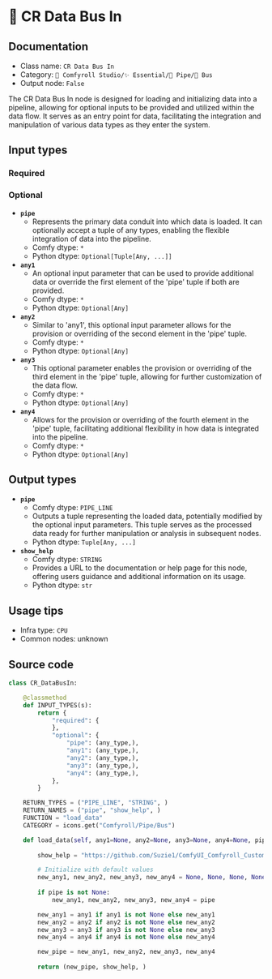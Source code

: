 # 🚌 CR Data Bus In
## Documentation
- Class name: `CR Data Bus In`
- Category: `🧩 Comfyroll Studio/✨ Essential/🎷 Pipe/🚌 Bus`
- Output node: `False`

The CR Data Bus In node is designed for loading and initializing data into a pipeline, allowing for optional inputs to be provided and utilized within the data flow. It serves as an entry point for data, facilitating the integration and manipulation of various data types as they enter the system.
## Input types
### Required
### Optional
- **`pipe`**
    - Represents the primary data conduit into which data is loaded. It can optionally accept a tuple of any types, enabling the flexible integration of data into the pipeline.
    - Comfy dtype: `*`
    - Python dtype: `Optional[Tuple[Any, ...]]`
- **`any1`**
    - An optional input parameter that can be used to provide additional data or override the first element of the 'pipe' tuple if both are provided.
    - Comfy dtype: `*`
    - Python dtype: `Optional[Any]`
- **`any2`**
    - Similar to 'any1', this optional input parameter allows for the provision or overriding of the second element in the 'pipe' tuple.
    - Comfy dtype: `*`
    - Python dtype: `Optional[Any]`
- **`any3`**
    - This optional parameter enables the provision or overriding of the third element in the 'pipe' tuple, allowing for further customization of the data flow.
    - Comfy dtype: `*`
    - Python dtype: `Optional[Any]`
- **`any4`**
    - Allows for the provision or overriding of the fourth element in the 'pipe' tuple, facilitating additional flexibility in how data is integrated into the pipeline.
    - Comfy dtype: `*`
    - Python dtype: `Optional[Any]`
## Output types
- **`pipe`**
    - Comfy dtype: `PIPE_LINE`
    - Outputs a tuple representing the loaded data, potentially modified by the optional input parameters. This tuple serves as the processed data ready for further manipulation or analysis in subsequent nodes.
    - Python dtype: `Tuple[Any, ...]`
- **`show_help`**
    - Comfy dtype: `STRING`
    - Provides a URL to the documentation or help page for this node, offering users guidance and additional information on its usage.
    - Python dtype: `str`
## Usage tips
- Infra type: `CPU`
- Common nodes: unknown


## Source code
```python
class CR_DataBusIn:

    @classmethod
    def INPUT_TYPES(s):
        return {
            "required": {
            },
            "optional": {
                "pipe": (any_type,),
                "any1": (any_type,),
                "any2": (any_type,),
                "any3": (any_type,),
                "any4": (any_type,),          
            },
        }

    RETURN_TYPES = ("PIPE_LINE", "STRING", )
    RETURN_NAMES = ("pipe", "show_help", )
    FUNCTION = "load_data"
    CATEGORY = icons.get("Comfyroll/Pipe/Bus")

    def load_data(self, any1=None, any2=None, any3=None, any4=None, pipe=None):
 
        show_help = "https://github.com/Suzie1/ComfyUI_Comfyroll_CustomNodes/wiki/Pipe-Nodes#cr-data-bus-in"

        # Initialize with default values
        new_any1, new_any2, new_any3, new_any4 = None, None, None, None
     
        if pipe is not None:
            new_any1, new_any2, new_any3, new_any4 = pipe

        new_any1 = any1 if any1 is not None else new_any1
        new_any2 = any2 if any2 is not None else new_any2
        new_any3 = any3 if any3 is not None else new_any3
        new_any4 = any4 if any4 is not None else new_any4

        new_pipe = new_any1, new_any2, new_any3, new_any4
              
        return (new_pipe, show_help, )

```
